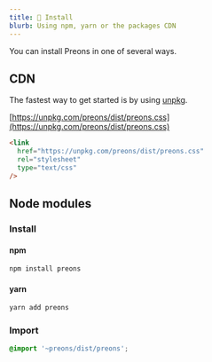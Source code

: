 ```yaml
---
title: 🚀 Install
blurb: Using npm, yarn or the packages CDN
---
```


You can install Preons in one of several ways.

## CDN

The fastest way to get started is by using [unpkg](https://unpkg.com).

[https://unpkg.com/preons/dist/preons.css](https://unpkg.com/preons/dist/preons.css)

```html
<link
  href="https://unpkg.com/preons/dist/preons.css"
  rel="stylesheet"
  type="text/css"
/>
```

## Node modules

### Install

#### npm

```bash
npm install preons
```

#### yarn

```bash
yarn add preons
```

### Import

```scss
@import '~preons/dist/preons';
```

